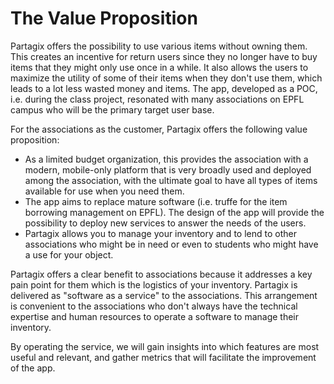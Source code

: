 # The Value Proposition


Partagix offers the possibility to use various items without owning them. This creates an incentive for return users since they no longer have to buy items that they might only use once in a while. It also allows the users to maximize the utility of some of their items when they don't use them, which leads to a lot less wasted money and items. The app, developed as a POC, i.e. during the class project, resonated with many associations on EPFL campus who will be the primary target user base.

For the associations as the customer, Partagix offers the following value proposition:
- As a limited budget organization, this provides the association with a modern, mobile-only platform that is very broadly used and deployed among the association, with the ultimate goal to have all types of items available for use when you need them.
- The app aims to replace mature software (i.e. truffe for the item borrowing management on EPFL). The design of the app will provide the possibility to deploy new services to answer the needs of the users.
- Partagix allows you to manage your inventory and to lend to other associations who might be in need or even to students who might have a use for your object.

Partagix offers a clear benefit to associations because it addresses a key pain point for them which is the logistics of your inventory.
Partagix is delivered as "software as a service" to the associations. This arrangement is convenient to the associations who don't always have the technical expertise and human resources to operate a software to manage their inventory.

By operating the service, we will gain insights into which features are most useful and relevant, and gather metrics that will facilitate the improvement of the app.


[comment]: <> (*Describe the value proposition and argue that it is:*)

[comment]: <> (*1. Easy to communicate*)

[comment]: <> (*2. Defensible*)

[comment]: <> (*3. Relevant*)

